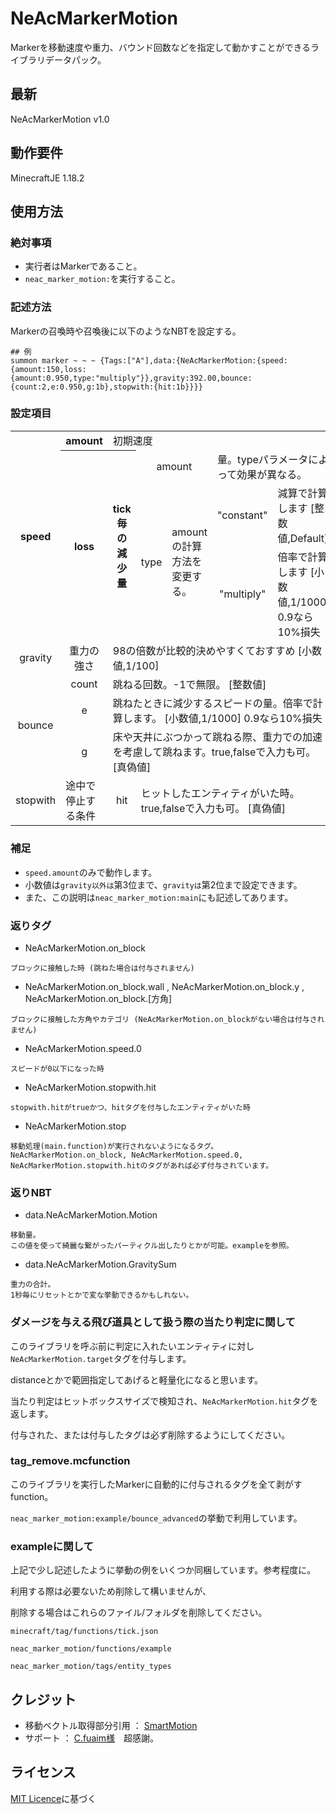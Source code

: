 # NeAcMarkerMotion

Markerを移動速度や重力、バウンド回数などを指定して動かすことができるライブラリデータパック。 

## 最新

NeAcMarkerMotion v1.0

## 動作要件
MinecraftJE 1.18.2

## 使用方法

### 絶対事項

* 実行者はMarkerであること。
* `neac_marker_motion:`を実行すること。

### 記述方法

Markerの召喚時や召喚後に以下のようなNBTを設定する。
```mcfunction
## 例
summon marker ~ ~ ~ {Tags:["A"],data:{NeAcMarkerMotion:{speed:{amount:150,loss:{amount:0.950,type:"multiply"}},gravity:392.00,bounce:{count:2,e:0.950,g:1b},stopwith:{hit:1b}}}}
```

### 設定項目
<table><thead>
</thead><tbody>
<tr><th rowspan="4" align="center">speed</th><th align="center">amount</th><td colspan="8">初期速度</td>
<tr><th rowspan="3" align="center">loss</th><th rowspan="3">tick毎の減少量</th><td colspan="2" align="center">amount</td><td colspan="8">量。typeパラメータによって効果が異なる。</td></tr>
<tr><td rowspan="2" align="center">type</td><td rowspan="2">amountの計算方法を変更する。</td><td align="center">"constant"</td><td>減算で計算します [整数値,Default]</td></tr>
<tr><td align="center">"multiply"</td><td>倍率で計算します [小数値,1/1000] 0.9なら10%損失</td></tr>
<tr><td align="center">gravity</td><td align="center">重力の強さ</td><td colspan="7">98の倍数が比較的決めやすくておすすめ [小数値,1/100]</td></tr>
<tr><td rowspan="3" align="center">bounce</td><td align="center">count</td><td colspan="8">跳ねる回数。-1で無限。 [整数値]</td></tr>
<tr><td align="center">e</td><td colspan="8">跳ねたときに減少するスピードの量。倍率で計算します。 [小数値,1/1000] 0.9なら10%損失</td></tr>
<tr><td align="center">g</td><td colspan="8">床や天井にぶつかって跳ねる際、重力での加速を考慮して跳ねます。true,falseで入力も可。 [真偽値]</td></tr>
<tr><td rowspan="1" align="center">stopwith</td><td>途中で停止する条件</td><td align="center">hit</td><td colspan="8">ヒットしたエンティティがいた時。true,falseで入力も可。 [真偽値]</td></tr>
</tbody></table>

### 補足
* `speed.amount`のみで動作します。
* 小数値は`gravity以外は`第3位まで、`gravityは`第2位まで設定できます。
* また、この説明は`neac_marker_motion:main`にも記述してあります。

### 返りタグ
* NeAcMarkerMotion.on_block
```
ブロックに接触した時 (跳ねた場合は付与されません)
```
* NeAcMarkerMotion.on_block.wall , NeAcMarkerMotion.on_block.y , NeAcMarkerMotion.on_block.[方角]
```
ブロックに接触した方角やカテゴリ (NeAcMarkerMotion.on_blockがない場合は付与されません)
```
* NeAcMarkerMotion.speed.0
```
スピードが0以下になった時
```
* NeAcMarkerMotion.stopwith.hit
```
stopwith.hitがtrueかつ、hitタグを付与したエンティティがいた時
```
* NeAcMarkerMotion.stop
```
移動処理(main.function)が実行されないようになるタグ。
NeAcMarkerMotion.on_block, NeAcMarkerMotion.speed.0, NeAcMarkerMotion.stopwith.hitのタグがあれば必ず付与されています。
```

### 返りNBT
* data.NeAcMarkerMotion.Motion
```
移動量。
この値を使って綺麗な繋がったパーティクル出したりとかが可能。exampleを参照。
```
* data.NeAcMarkerMotion.GravitySum
```
重力の合計。
1秒毎にリセットとかで変な挙動できるかもしれない。
```

### ダメージを与える飛び道具として扱う際の当たり判定に関して

このライブラリを呼ぶ前に判定に入れたいエンティティに対し`NeAcMarkerMotion.target`タグを付与します。

distanceとかで範囲指定してあげると軽量化になると思います。

当たり判定はヒットボックスサイズで検知され、`NeAcMarkerMotion.hit`タグを返します。

付与された、または付与したタグは必ず削除するようにしてください。


### tag_remove.mcfunction

このライブラリを実行したMarkerに自動的に付与されるタグを全て剥がすfunction。

`neac_marker_motion:example/bounce_advanced`の挙動で利用しています。


### exampleに関して

上記で少し記述したように挙動の例をいくつか同梱しています。参考程度に。

利用する際は必要ないため削除して構いませんが、

削除する場合はこれらのファイル/フォルダを削除してください。

`minecraft/tag/functions/tick.json`

`neac_marker_motion/functions/example`

`neac_marker_motion/tags/entity_types`


## クレジット

* 移動ベクトル取得部分引用 ： [SmartMotion](https://github.com/Irohamaru/SmartMotion)
* サポート ： [C.fuaim様](https://github.com/Cfuaim)　超感謝。

## ライセンス

[MIT Licence](https://github.com/nea-c/NeAcMarkerMotion/blob/master/LICENSE)に基づく